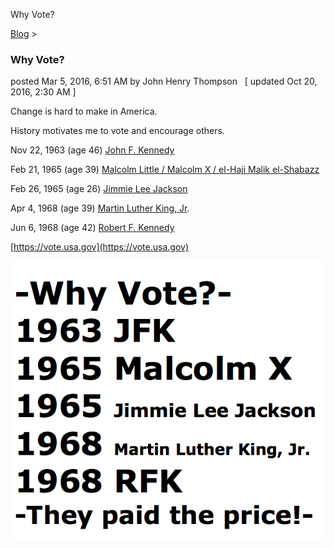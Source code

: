 Why Vote? 

[Blog](../z-blog-1.md)‎ > ‎

### Why Vote?

posted Mar 5, 2016, 6:51 AM by John Henry Thompson   \[ updated Oct 20, 2016, 2:30 AM \]

  

Change is hard to make in America. 

History motivates me to vote and encourage others.

  

Nov 22, 1963 (age 46) [John F. Kennedy](https://en.wikipedia.org/wiki/John_F._Kennedy)

Feb 21, 1965 (age 39) [Malcolm Little / Malcolm X / el-Hajj Malik el-Shabazz](https://en.wikipedia.org/wiki/Malcolm_X)

Feb 26, 1965 (age 26) [Jimmie Lee Jackson](https://en.wikipedia.org/wiki/Jimmie_Lee_Jackson)

Apr 4, 1968 (age 39) [Martin Luther King, Jr](https://en.wikipedia.org/wiki/Martin_Luther_King,_Jr.).  

Jun 6, 1968 (age 42) [Robert F. Kennedy](https://en.wikipedia.org/wiki/Robert_F._Kennedy)

  

[https://vote.usa.gov](https://vote.usa.gov)

  

  

[![](../_/rsrc/1476955798935/z-blog-1/whyvote/Why-Vote.png)](http://www.johnhenrythompson.com/z-blog-1/whyvote/Why-Vote.png?attredirects=0)

  

